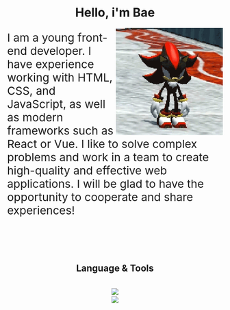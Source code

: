 <h1 align="center">Hello, i'm Bae</h1>

<img align="right" width="250" src="https://github.com/Bae-Kabirov/Bae-Kabirov/blob/master/SHADOW.gif" alt="SHADOW GIF"/>

<p style="font-size:26px">
  I am a young front-end developer. I have experience working with HTML, CSS, and JavaScript, as well as modern frameworks such as React or Vue.  I like to solve complex problems and work in a team to create high-quality and effective web applications. I will be glad to have the opportunity to cooperate and share experiences!
</p>
<br/>
<br/>
<br/>
<h2 align="center">Language & Tools</h2>

<br/>
<div align="center">
    <img src="https://skillicons.dev/icons?i=html,css,sass,js,jquery,php,vue,gulp,webpack,wordpress" /><br>
    <img src="https://skillicons.dev/icons?i=vscode,atom,figma,obsidian,notion" /><br>
</div>
